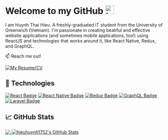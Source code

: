 # Welcome to my GitHub <img src="https://user-images.githubusercontent.com/1303154/88677602-1635ba80-d120-11ea-84d8-d263ba5fc3c0.gif" width="28px" alt="hi">

I am Huynh Thai Hieu. A freshly-graduated IT student from the University of Greenwich (Vietnam). I'm passionate in creating beatiful and effective website applications (and sometimes mobile applications, too!) using ReactJS and technologies that works around it, like React Native, Redux, and GraphQL.

:mailbox: Reach me out!

[![My Resume/CV](https://img.shields.io/badge/-Resume-01ae45?style=flat&labelColor=01ae45)](https://huynh-thai-hieu-cv.herokuapp.com/)

## 🔧 Technologies
[![React Badge](https://img.shields.io/badge/-React-61DBFB?style=for-the-badge&labelColor=black&logo=react&logoColor=61DBFB)](#) [![React Native Badge](https://img.shields.io/badge/react_native-%2320232a.svg?&style=for-the-badge&logo=react&logoColor=%2361DAFB)](#) [![Redux Badge](https://img.shields.io/badge/redux-%23593d88.svg?&style=for-the-badge&logo=redux&logoColor=white)](#) [![GraphQL Badge](https://img.shields.io/badge/-GraphQL-E10098?style=for-the-badge&logo=graphql)](#) [![Laravel Badge](https://img.shields.io/badge/laravel-%23FF2D20.svg?&style=for-the-badge&logo=laravel&logoColor=whiteB)](#) 

## &#x1f4c8; GitHub Stats

<a href="https://github.com/hieuhuynh1752">
  <img align="center" src="https://github-readme-stats.vercel.app/api/top-langs/?username=hieuhuynh1752&hide=html,css&theme=github_dark" />
</a>
</b>  
<a href="https://github.com/hieuhuynh1752">
  <img align="center" src="https://github-readme-stats.vercel.app/api?username=hieuhuynh1752&show_icons=true&theme=github_dark" alt="hieuhuynh1752's GitHub Stats" />
</a>
